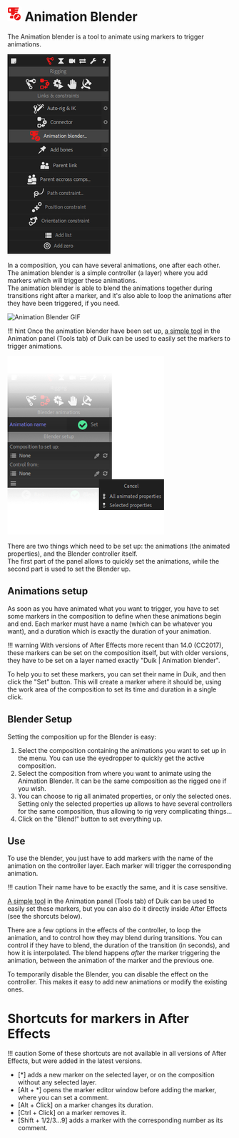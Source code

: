 # ![Animation blender Icon](img\duik-icons\animblender-icon-r.png) Animation Blender

The Animation blender is a tool to animate using markers to trigger animations.

![animation blender panel](img\duik-screenshots\S-Rigging\S-Rigging-Links&Constraints\AnimationBlender.PNG)

In a composition, you can have several animations, one after each other.  
The animation blender is a simple controller (a layer) where you add markers which will trigger these animations.  
The animation blender is able to blend the animations together during transitions right after a marker, and it's also able to loop the animations after they have been triggered, if you need.

![Animation Blender GIF](https://rainboxprod.coop/rainbox/wp-content/uploads/animation-blender-2.gif)

!!! hint
    Once the animation blender have been set up, [a simple tool](animation-blender.md) in the Animation panel (Tools tab) of Duik can be used to easily set the markers to trigger animations.

![animation blender panel options](img\duik-screenshots\S-Rigging\S-Rigging-Links&Constraints\AnimationBlender-option2.png)

There are two things which need to be set up: the animations (the animated properties), and the Blender controller itself.  
The first part of the panel allows to quickly set the animations, while the second part is used to set the Blender up.

## Animations setup

As soon as you have animated what you want to trigger, you have to set some markers in the composition to define when these animations begin and end. Each marker must have a name (which can be whatever you want), and a duration which is exactly the duration of your animation.

!!! warning
    With versions of After Effects more recent than 14.0 (CC2017), these markers can be set on the composition itself, but with older versions, they have to be set on a layer named exactly "Duik | Animation blender".

To help you to set these markers, you can set their name in Duik, and then click the "Set" button. This will create a marker where it should be, using the work area of the composition to set its time and duration in a single click.

## Blender Setup

Setting the composition up for the Blender is easy:  

1. Select the composition containing the animations you want to set up in the menu. You can use the eyedropper to quickly get the active composition.
2. Select the composition from where you want to animate using the Animation Blender. It can be the same composition as the rigged one if you wish.
3. You can choose to rig all animated properties, or only the selected ones. Setting only the selected properties up allows to have several controllers for the same composition, thus allowing to rig very complicating things...
4. Click on the "Blend!" button to set everything up.

## Use

To use the blender, you just have to add markers with the name of the animation on the controller layer. Each marker will trigger the corresponding animation.

!!! caution
    Their name have to be exactly the same, and it is case sensitive.

[A simple tool](animation-blender.md) in the Animation panel (Tools tab) of Duik can be used to easily set these markers, but you can also do it directly inside After Effects (see the shorcuts below).

There are a few options in the effects of the controller, to loop the animation, and to control how they may blend during transitions. You can control if they have to blend, the duration of the transition (in seconds), and how it is interpolated. The blend happens *after* the marker triggering the animation, between the animation of the marker and the previous one.

To temporarily disable the Blender, you can disable the effect on the controller. This makes it easy to add new animations or modify the existing ones.

# Shortcuts for markers in After Effects

!!! caution
    Some of these shortcuts are not available in all versions of After Effects, but were added in the latest versions.

- [*] adds a new marker on the selected layer, or on the composition without any selected layer.
- [Alt + *] opens the marker editor window before adding the marker, where you can set a comment.
- [Alt + Click] on a marker changes its duration.
- [Ctrl + Click] on a marker removes it.
- [Shift + 1/2/3...9] adds a marker with the corresponding number as its comment.
